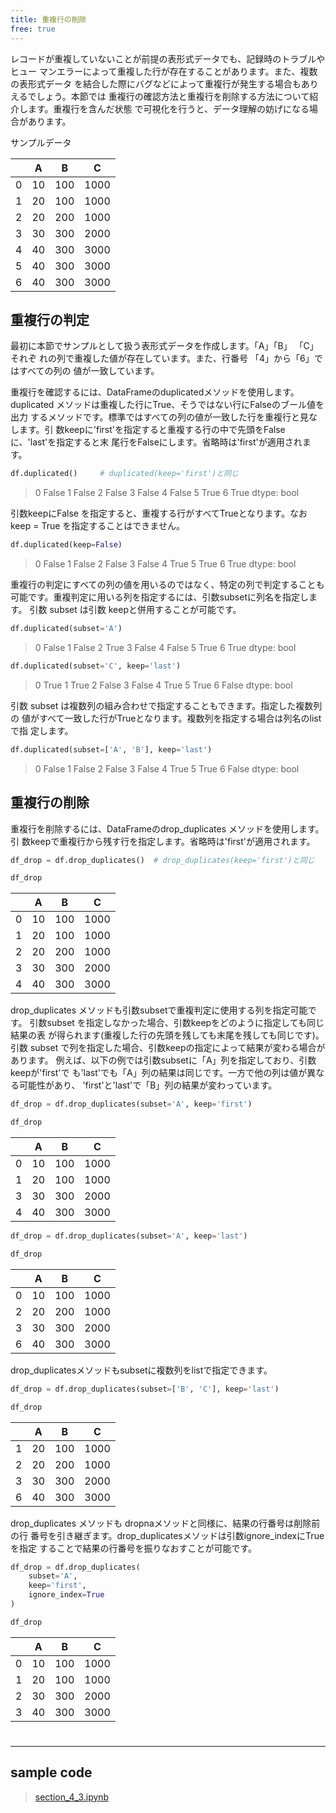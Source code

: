 ```yaml
---
title: 重複行の削除
free: true
---
```

レコードが重複していないことが前提の表形式データでも、記録時のトラブルやヒュー マンエラーによって重複した行が存在することがあります。また、複数の表形式データ を結合した際にバグなどによって重複行が発生する場合もありえるでしょう。本節では 重複行の確認方法と重複行を削除する方法について紹介します。重複行を含んだ状態 で可視化を行うと、データ理解の妨げになる場合があります。

サンプルデータ

|     | A   | B   | C    |
| --- | --- | --- | ---- |
| 0   | 10  | 100 | 1000 |
| 1   | 20  | 100 | 1000 |
| 2   | 20  | 200 | 1000 |
| 3   | 30  | 300 | 2000 |
| 4   | 40  | 300 | 3000 |
| 5   | 40  | 300 | 3000 |
| 6   | 40  | 300 | 3000 |

## 重複行の判定
最初に本節でサンプルとして扱う表形式データを作成します。「A」「B」 「C」それぞ れの列で重複した値が存在しています。また、行番号 「4」から「6」ではすべての列の 値が一致しています。


重複行を確認するには、DataFrameのduplicatedメソッドを使用します。 duplicated メソッドは重複した行にTrue、そうではない行にFalseのブール値を出力 するメソッドです。標準ではすべての列の値が一致した行を重複行と見なします。引 数keepに'first'を指定すると重複する行の中で先頭をFalseに、'last'を指定すると末 尾行をFalseにします。省略時は'first'が適用されます。
```python
df.duplicated()     # duplicated(keep='first')と同じ
```
>0    False
>1    False
>2    False
>3    False
>4    False
>5     True
>6     True
>dtype: bool


引数keepにFalse を指定すると、重複する行がすべてTrueとなります。なおkeep = True を指定することはできません。
```python
df.duplicated(keep=False)
```
>0    False
>1    False
>2    False
>3    False
>4     True
>5     True
>6     True
>dtype: bool

重複行の判定にすべての列の値を用いるのではなく、特定の列で判定することも 可能です。重複判定に用いる列を指定するには、引数subsetに列名を指定します。 引数 subset は引数 keepと併用することが可能です。
```python
df.duplicated(subset='A')
```
>0    False
>1    False
>2     True
>3    False
>4    False
>5     True
>6     True
>dtype: bool

```python
df.duplicated(subset='C', keep='last')
```
>0     True
>1     True
>2    False
>3    False
>4     True
>5     True
>6    False
>dtype: bool


引数 subset は複数列の組み合わせで指定することもできます。指定した複数列の 値がすべて一致した行がTrueとなります。複数列を指定する場合は列名のlistで指 定します。
```python
df.duplicated(subset=['A', 'B'], keep='last')
```
>0    False
>1    False
>2    False
>3    False
>4     True
>5     True
>6    False
>dtype: bool

## 重複行の削除
重複行を削除するには、DataFrameのdrop_duplicates メソッドを使用します。引 数keepで重複行から残す行を指定します。省略時は'first'が適用されます。
```python
df_drop = df.drop_duplicates()  # drop_duplicates(keep='first')と同じ

df_drop
```

|     | A   | B   | C    |
| --- | --- | --- | ---- |
| 0   | 10  | 100 | 1000 |
| 1   | 20  | 100 | 1000 |
| 2   | 20  | 200 | 1000 |
| 3   | 30  | 300 | 2000 |
| 4   | 40  | 300 | 3000 |

drop_duplicates メソッドも引数subsetで重複判定に使用する列を指定可能です。 引数subset を指定しなかった場合、引数keepをどのように指定しても同じ結果の表 が得られます(重複した行の先頭を残しても末尾を残しても同じです)。引数 subset で列を指定した場合、引数keepの指定によって結果が変わる場合があります。
例えば、以下の例では引数subsetに「A」列を指定しており、引数 keepが'first'で も'last'でも「A」列の結果は同じです。一方で他の列は値が異なる可能性があり、 'first'と'last'で「B」列の結果が変わっています。

```python
df_drop = df.drop_duplicates(subset='A', keep='first')

df_drop
```

| |A|B|C|
|---|---|---|---|
|0|10|100|1000|
|1|20|100|1000|
|3|30|300|2000|
|4|40|300|3000|
```python
df_drop = df.drop_duplicates(subset='A', keep='last')

df_drop
```

| |A|B|C|
|---|---|---|---|
|0|10|100|1000|
|2|20|200|1000|
|3|30|300|2000|
|6|40|300|3000|

drop_duplicatesメソッドもsubsetに複数列をlistで指定できます。
```python
df_drop = df.drop_duplicates(subset=['B', 'C'], keep='last')

df_drop
```

| |A|B|C|
|---|---|---|---|
|1|20|100|1000|
|2|20|200|1000|
|3|30|300|2000|
|6|40|300|3000|

drop_duplicates メソッドも dropnaメソッドと同様に、結果の行番号は削除前の行 番号を引き継ぎます。drop_duplicatesメソッドは引数ignore_indexにTrueを指定 することで結果の行番号を振りなおすことが可能です。

```python
df_drop = df.drop_duplicates(
    subset='A',
    keep='first',
    ignore_index=True
)

df_drop
```

|     | A   | B   | C    |
| --- | --- | --- | ---- |
| 0   | 10  | 100 | 1000 |
| 1   | 20  | 100 | 1000 |
| 2   | 30  | 300 | 2000 |
| 3   | 40  | 300 | 3000 |



#
---
## sample code
> [section_4_3.ipynb](books/Pandas&Plotly/src/notebook/section_4_3.ipynb)

